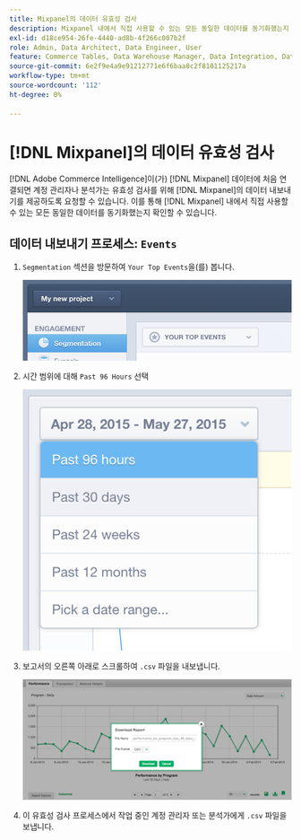```yaml
---
title: Mixpanel의 데이터 유효성 검사
description: Mixpanel 내에서 직접 사용할 수 있는 모든 동일한 데이터를 동기화했는지 확인하는 방법에 대해 알아봅니다.
exl-id: d18ce954-26fe-4440-ad8b-4f266c007b2f
role: Admin, Data Architect, Data Engineer, User
feature: Commerce Tables, Data Warehouse Manager, Data Integration, Data Import/Export
source-git-commit: 6e2f9e4a9e91212771e6f6baa8c2f8101125217a
workflow-type: tm+mt
source-wordcount: '112'
ht-degree: 0%

---
```


# [!DNL Mixpanel]의 데이터 유효성 검사

[!DNL Adobe Commerce Intelligence]이(가) [!DNL Mixpanel] 데이터에 처음 연결되면 계정 관리자나 분석가는 유효성 검사를 위해 [!DNL Mixpanel]의 데이터 내보내기를 제공하도록 요청할 수 있습니다. 이를 통해 [!DNL Mixpanel] 내에서 직접 사용할 수 있는 모든 동일한 데이터를 동기화했는지 확인할 수 있습니다.

## 데이터 내보내기 프로세스: `Events`

1. `Segmentation` 섹션을 방문하여 `Your Top Events`을(를) 봅니다.

   ![](../../../assets/your-top-events.png)

1. 시간 범위에 대해 `Past 96 Hours` 선택

   ![](../../../assets/past-96-hours.png)

1. 보고서의 오른쪽 아래로 스크롤하여 `.csv` 파일을 내보냅니다.

   ![](../../../assets/export-csv-mixpanel.png)

1. 이 유효성 검사 프로세스에서 작업 중인 계정 관리자 또는 분석가에게 `.csv` 파일을 보냅니다.
